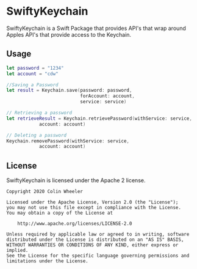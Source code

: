 # SwiftyKeychain

SwiftyKeychain is a Swift Package that provides API's that wrap around Apples API's that provide access to the Keychain. 

## Usage

```swift
let password = "1234"
let account = "cdw"

//Saving a Password
let result = Keychain.save(password: password,
						   forAccount: account,
						   service: service)

// Retrieving a password
let retrieveResult = Keychain.retrievePassword(withService: service,
			account: account)

// Deleting a password
Keychain.removePassword(withService: service,
			account: account)
```

## License
SwiftyKeychain is licensed under the Apache 2 license.

```
Copyright 2020 Colin Wheeler

Licensed under the Apache License, Version 2.0 (the "License");
you may not use this file except in compliance with the License.
You may obtain a copy of the License at

	http://www.apache.org/licenses/LICENSE-2.0

Unless required by applicable law or agreed to in writing, software
distributed under the License is distributed on an "AS IS" BASIS,
WITHOUT WARRANTIES OR CONDITIONS OF ANY KIND, either express or implied.
See the License for the specific language governing permissions and
limitations under the License.
```
